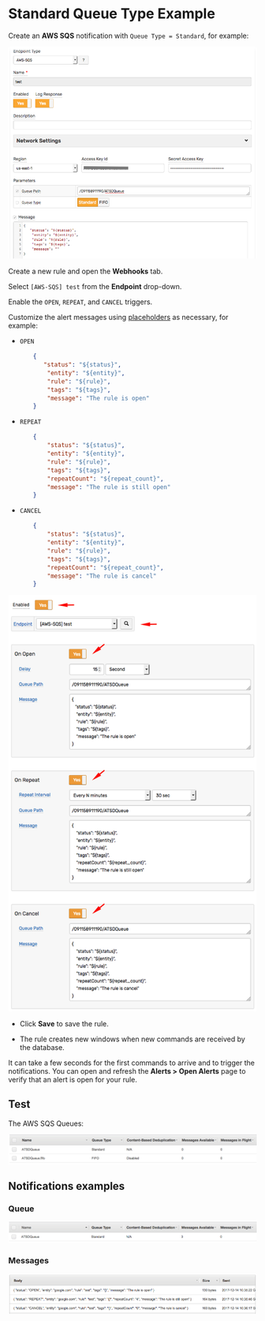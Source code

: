 # Standard Queue Type Example

Create an **AWS SQS** notification with `Queue Type = Standard`, for example:

![](./images/aws_sqs_web_notification_config_standard.png)

Create a new rule and open the **Webhooks** tab.

Select `[AWS-SQS] test` from the **Endpoint** drop-down.

Enable the `OPEN`, `REPEAT`, and `CANCEL` triggers.

Customize the alert messages using [placeholders](../placeholders.md) as necessary, for example:

* `OPEN`

```json
       {
          "status": "${status}",
           "entity": "${entity}",
           "rule": "${rule}",
           "tags": "${tags}",
           "message": "The rule is open"
       }
```

* `REPEAT`

```json
       {
           "status": "${status}",
           "entity": "${entity}",
           "rule": "${rule}",
           "tags": "${tags}",
           "repeatCount": "${repeat_count}",
           "message": "The rule is still open"
       }
```

* `CANCEL`

```json
       {
           "status": "${status}",
           "entity": "${entity}",
           "rule": "${rule}",
           "tags": "${tags}",
           "repeatCount": "${repeat_count}",
           "message": "The rule is cancel"
       }
```

  ![](./images/aws_sqs_web_notification_standard.png)

* Click **Save** to save the rule.

* The rule creates new windows when new commands are received by the database.

It can take a few seconds for the first commands to arrive and to trigger the notifications. You can open and refresh the **Alerts > Open Alerts** page to verify that an alert is open for your rule.

## Test

The AWS SQS Queues:

![](./images/aws_sqs_queues.png)

## Notifications examples

### Queue

![](./images/aws_sqs_web_notification_standard_test_1.png)

### Messages

![](./images/aws_sqs_web_notification_standard_test_2.png)
